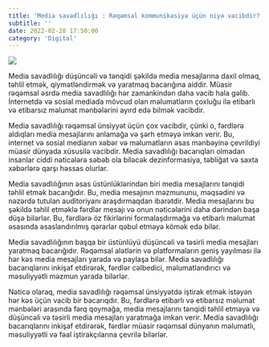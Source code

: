 ```yaml
---
title: 'Media savadlılığı : Rəqəmsal kommunikasiya üçün niyə vacibdir?'
subtitle: ''
date: 2022-02-28 17:50:00
category: 'Digital'
---
```


<img src="https://mir-s3-cdn-cf.behance.net/project_modules/max_1200/0bc258100013113.5eff47005b02e.jpg"  >

Media savadlılığı düşüncəli və tənqidi şəkildə media mesajlarına daxil olmaq, təhlil etmək, qiymətləndirmək və yaratmaq bacarığına aiddir. Müasir rəqəmsal əsrdə media savadlılığı hər zamankindən daha vacib hala gəlib. İnternetdə və sosial mediada mövcud olan məlumatların çoxluğu ilə etibarlı və etibarsız məlumat mənbələrini ayırd edə bilmək vacibdir.

Media savadlılığı rəqəmsal ünsiyyət üçün çox vacibdir, çünki o, fərdlərə aldıqları media mesajlarını anlamağa və şərh etməyə imkan verir. Bu, internet və sosial medianın xəbər və məlumatların əsas mənbəyinə çevrildiyi müasir dünyada xüsusilə vacibdir. Media savadlılığı bacarıqları olmadan insanlar ciddi nəticələrə səbəb ola biləcək dezinformasiya, təbliğat və saxta xəbərlərə qarşı həssas olurlar.

Media savadlılığının əsas üstünlüklərindən biri media mesajlarını tənqidi təhlil etmək bacarığıdır. Bu, media mesajının məzmununu, məqsədini və nəzərdə tutulan auditoriyanı araşdırmaqdan ibarətdir. Media mesajlarını bu şəkildə təhlil etməklə fərdlər mesajı və onun nəticələrini daha dərindən başa düşə bilərlər. Bu, fərdlərə öz fikirlərini formalaşdırmağa və etibarlı məlumat əsasında əsaslandırılmış qərarlar qəbul etməyə kömək edə bilər.

Media savadlılığının başqa bir üstünlüyü düşüncəli və təsirli media mesajları yaratmaq bacarığıdır. Rəqəmsal alətlərin və platformaların geniş yayılması ilə hər kəs media mesajları yarada və paylaşa bilər. Media savadlılığı bacarıqlarını inkişaf etdirərək, fərdlər cəlbedici, məlumatlandırıcı və məsuliyyətli məzmun yarada bilərlər.

Nəticə olaraq, media savadlılığı rəqəmsal ünsiyyətdə iştirak etmək istəyən hər kəs üçün vacib bir bacarıqdır. Bu, fərdlərə etibarlı və etibarsız məlumat mənbələri arasında fərq qoymağa, media mesajlarını tənqidi təhlil etməyə və düşüncəli və təsirli media mesajları yaratmağa imkan verir. Media savadlılığı bacarıqlarını inkişaf etdirərək, fərdlər müasir rəqəmsal dünyanın məlumatlı, məsuliyyətli və fəal iştirakçılarına çevrilə bilərlər.
